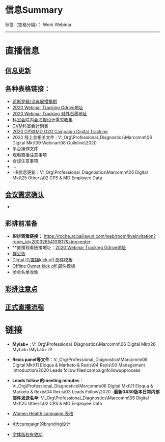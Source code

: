 # 信息Summary

标签（空格分隔）： Work Webinar

---

# 直播信息
## [信息更新](https://www.zybuluo.com/DoraLi/note/1693057)
## 各种表格链接：
- [诊断罗辑/诊典展播排期](https://shimo.im/sheets/VKx6VKxC8RWgRDwY/MwYxe)
- [2020 Webinar Tracking Gdrive地址](https://docs.google.com/spreadsheets/d/1UbJyN0iq7ycZRp-i553R3BI7i7oe10S_-BkrTbrF8lM/edit?ts=5e60cc2e#gid=0)
- [2020 Webinar Tracking 对外石墨地址]( https://shimo.im/sheets/HdYkChX8KvgWRQ98/sRe0l)
- [科室会院内会海报设计需求收集](https://shimo.im/sheets/dtYdXc3HQtdgv6H9/V0fJi)
- [CVM科室会计划表](https://docs.google.com/spreadsheets/d/1Mpn8yQnLEQLeFaUxYxpp_ShzofuUkrtQ/edit?pli=1#gid=2023683634)
- [2020 CPS&MD O2O Campaign Digital Tracking](https://docs.google.com/spreadsheets/d/1cCk-adPqIEpAYphohPTaay_n1bgPStBogiMDR1HliFk/edit?ts=5e60c20e#gid=373206189)
- 2020 线上会相关文件 : V:\_Org\Professional_Diagnostics\Marcomm\06 Digital Mkt\09 Webinar\08 Guildline\2020
 - 平台操作文件
 - 观看直播注意事项
 - 合规注意事项
 - ...
- HR信息更新：V:\_Org\Professional_Diagnostics\Marcomm\06 Digital Mkt\25 Others\02 CPS & MD Employee Data

## [会议需求确认]()
- 


## 彩排前准备
- **彩排观看链接：** https://roche.at.baijiayun.com/web/room/liveInvitation?room_id=20032654101817&step=enter
- **直播观看链接地址：[2020 Webinar Tracking Gdrive地址](https://docs.google.com/spreadsheets/d/1UbJyN0iq7ycZRp-i553R3BI7i7oe10S_-BkrTbrF8lM/edit?ts=5e60cc2e#gid=0)
- [群公告](https://www.zybuluo.com/DoraLi/note/1692988)
- [Digtal IT/直播kick off 邮件模板](https://www.zybuluo.com/DoraLi/note/1692988)
- [Offline Owner kick off 邮件模板](https://www.zybuluo.com/DoraLi/note/1692988)
- 参会名单收集

## [彩排注意点](https://www.zybuluo.com/DoraLi/note/1692966)

## [正式直播流程](https://www.zybuluo.com/DoraLi/note/1693056)


  [1]: https://drive.google.com/open?id=1WF-YMQzMldxfAjd2ojrEdp3T4ISeWlwt
  
  
  
# 链接
- **Mylab+** : V:\_Org\Professional_Diagnostics\Marcomm\06 Digital Mkt\26 MyLab+\MyLab+ IP  

- **Rexis panel等文件**：V:\_Org\Professional_Diagnostics\Marcomm\06 Digital Mkt\11 Eloqua & Marketo & Rexis\04 Rexis\00 Management Introduction\2020 Leads follow files\campaignfollowupprocess

- **Leads follow 的meeting minutes**：V:\_Org\Professional_Diagnostics\Marcomm\06 Digital Mkt\11 Eloqua & Marketo & Rexis\04 Rexis\03 Leads Follow\2020
-**最新0430版本日常内部邮件发送名单:**  V:\_Org\Professional_Diagnostics\Marcomm\06 Digital Mkt\25 Others\02 CPS & MD Employee Data

- [Women Health campaign 表格](https://docs.google.com/spreadsheets/d/1aL--iYoTfuQU9dNdr9aL-q_UlEEMkuTf/edit#gid=1730524977)
- [4大campaign的branding设计](https://drive.google.com/drive/u/1/folders/1T1VXoLifIl8Sz7cUbTgIH9MrERKoOrPO)
- [字体版权有效期](https://drive.google.com/drive/u/1/folders/1P69eNQl4Z_QOKOI-RnNH85v8MIN6mze1)